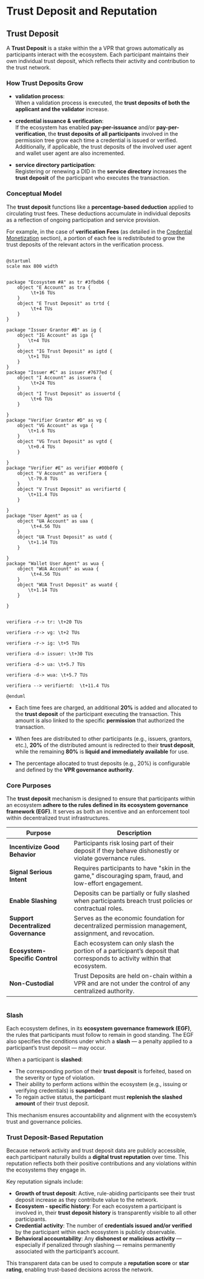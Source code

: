 # Trust Deposit and Reputation

## Trust Deposit

A **Trust Deposit** is a stake within the a VPR that grows automatically as participants interact with the ecosystem. Each participant maintains their own individual trust deposit, which reflects their activity and contribution to the trust network.

### How Trust Deposits Grow

- **validation process**:  
  When a validation process is executed, the **trust deposits of both the applicant and the validator** increase.

- **credential issuance & verification**:  
  If the ecosystem has enabled **pay-per-issuance** and/or **pay-per-verification**, the **trust deposits of all participants** involved in the permission tree grow each time a credential is issued or verified.  
  Additionally, if applicable, the trust deposits of the involved user agent and wallet user agent are also incremented.

- **service directory participation**:  
  Registering or renewing a DID in the **service directory** increases the **trust deposit** of the participant who executes the transaction.

### Conceptual Model

The **trust deposit** functions like a **percentage-based deduction** applied to circulating trust fees. These deductions accumulate in individual deposits as a reflection of ongoing participation and service provision.

For example, in the case of **verification Fees** (as detailed in the [Credential Monetization](./70-credential-monetization.md) section), a portion of each fee is redistributed to grow the trust deposits of the relevant actors in the verification process.

```plantuml

@startuml
scale max 800 width
 

package "Ecosystem #A" as tr #3fbdb6 {
    object "E Account" as tra {
         \t+16 TUs
    }
    object "E Trust Deposit" as trtd {
         \t+4 TUs
    }
}

package "Issuer Grantor #B" as ig {
    object "IG Account" as iga {
        \t+4 TUs
    }
    object "IG Trust Deposit" as igtd {
        \t+1 TUs
    }
}
package "Issuer #C" as issuer #7677ed {
    object "I Account" as issuera {
         \t+24 TUs
    }
    object "I Trust Deposit" as issuertd {
         \t+6 TUs
    }

}
package "Verifier Grantor #D" as vg {
    object "VG Account" as vga {
        \t+1.6 TUs
    }
    object "VG Trust Deposit" as vgtd {
        \t+0.4 TUs
    }

}
package "Verifier #E" as verifier #00b0f0 {
    object "V Account" as verifiera {
        \t-79.8 TUs
    }
    object "V Trust Deposit" as verifiertd {
        \t+11.4 TUs
    }

}
package "User Agent" as ua {
    object "UA Account" as uaa {
         \t+4.56 TUs
    }
    object "UA Trust Deposit" as uatd {
        \t+1.14 TUs
    }

}
package "Wallet User Agent" as wua {
    object "WUA Account" as wuaa {
         \t+4.56 TUs
    }
    object "WUA Trust Deposit" as wuatd {
        \t+1.14 TUs
    }

}


verifiera -r-> tr: \t+20 TUs

verifiera -r-> vg: \t+2 TUs

verifiera -r-> ig: \t+5 TUs

verifiera -d-> issuer: \t+30 TUs

verifiera -d-> ua: \t+5.7 TUs

verifiera -d-> wua: \t+5.7 TUs

verifiera --> verifiertd:  \t+11.4 TUs

@enduml

```

- Each time fees are charged, an additional **20%** is added and allocated to the **trust deposit** of the participant executing the transaction. This amount is also linked to the specific **permission** that authorized the transaction.

- When fees are distributed to other participants (e.g., issuers, grantors, etc.), **20%** of the distributed amount is redirected to their **trust deposit**, while the remaining **80%** is **liquid and immediately available** for use.

- The percentage allocated to trust deposits (e.g., 20%) is configurable and defined by the **VPR governance authority**.

### Core Purposes

The **trust deposit** mechanism is designed to ensure that participants within an ecosystem **adhere to the rules defined in its ecosystem governance framework (EGF)**. It serves as both an incentive and an enforcement tool within decentralized trust infrastructures.

| **Purpose**                          | **Description**                                                                                      |
|--------------------------------------|------------------------------------------------------------------------------------------------------|
| **Incentivize Good Behavior**        | Participants risk losing part of their deposit if they behave dishonestly or violate governance rules. |
| **Signal Serious Intent**            | Requires participants to have "skin in the game," discouraging spam, fraud, and low-effort engagement. |
| **Enable Slashing**                  | Deposits can be partially or fully slashed when participants breach trust policies or contractual roles. |
| **Support Decentralized Governance** | Serves as the economic foundation for decentralized permission management, assignment, and revocation. |
| **Ecosystem-Specific Control**       | Each ecosystem can only slash the portion of a participant’s deposit that corresponds to activity within that ecosystem. |
| **Non-Custodial**                    | Trust Deposits are held on-chain within a VPR and are not under the control of any centralized authority. |

<Image url="/img/verifiable-service.png" floating="none" caption="Example of trust reputation" maxWidth="300px"/>

### Slash

Each ecosystem defines, in its **ecosystem governance framework (EGF)**, the rules that participants must follow to remain in good standing. The EGF also specifies the conditions under which a **slash** — a penalty applied to a participant’s trust deposit — may occur.

When a participant is **slashed**:

- The corresponding portion of their **trust deposit** is forfeited, based on the severity or type of violation.
- Their ability to perform actions within the ecosystem (e.g., issuing or verifying credentials) is **suspended**.
- To regain active status, the participant must **replenish the slashed amount** of their trust deposit.

This mechanism ensures accountability and alignment with the ecosystem’s trust and governance policies.

### Trust Deposit-Based Reputation

Because network activity and trust deposit data are publicly accessible, each participant naturally builds a **digital trust reputation** over time. This reputation reflects both their positive contributions and any violations within the ecosystems they engage in.

Key reputation signals include:

- **Growth of trust deposit**: Active, rule-abiding participants see their trust deposit increase as they contribute value to the network.
- **Ecosystem - specific history**: For each ecosystem a participant is involved in, their **trust deposit history** is transparently visible to all other participants.
- **Credential activity**: The number of **credentials issued and/or verified** by the participant within each ecosystem is publicly observable.
- **Behavioral accountability**: Any **dishonest or malicious activity** — especially if penalized through slashing — remains permanently associated with the participant’s account.

This transparent data can be used to compute a **reputation score** or **star rating**, enabling trust-based decisions across the network.
